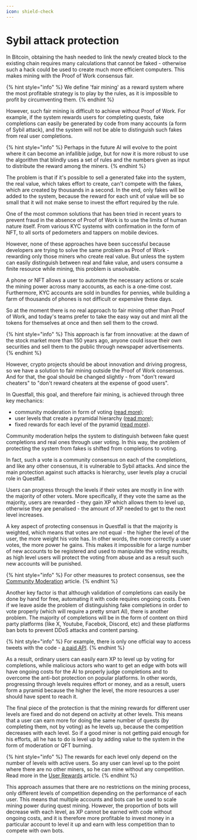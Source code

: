 ```yaml
---
icon: shield-check
---
```


# Sybil attack protection

In Bitcoin, obtaining the hash needed to link the newly created block to the existing chain requires many calculations that cannot be faked - otherwise such a hack could be used to create much more efficient computers. This makes mining with the Proof of Work consensus fair.

{% hint style="info" %}
We define 'fair mining' as a reward system where the most profitable strategy is to play by the rules, as it is impossible to profit by circumventing them.
{% endhint %}

However, such fair mining is difficult to achieve without Proof of Work. For example, if the system rewards users for completing quests, fake completions can easily be generated by code from many accounts (a form of Sybil attack), and the system will not be able to distinguish such fakes from real user completions.

{% hint style="info" %}
Perhaps in the future AI will evolve to the point where it can become an infallible judge, but for now it is more robust to use the algorithm that blindly uses a set of rules and the numbers given as input to distribute the reward among the miners.
{% endhint %}

The problem is that if it's possible to sell a generated fake into the system, the real value, which takes effort to create, can't compete with the fakes, which are created by thousands in a second. In the end, only fakes will be added to the system, because the reward for each unit of value will be so small that it will not make sense to invest the effort required by the rule.

One of the most common solutions that has been tried in recent years to prevent fraud in the absence of Proof of Work is to use the limits of human nature itself. From various KYC systems with confirmation in the form of NFT, to all sorts of pedometers and tappers on mobile devices.

However, none of these approaches have been successful because developers are trying to solve the same problem as Proof of Work - rewarding only those miners who create real value. But unless the system can easily distinguish between real and fake value, and users consume a finite resource while mining, this problem is unsolvable.

A phone or NFT allows a user to automate the necessary actions or scale the mining power across many accounts, as each is a one-time cost. Furthermore, KYC accounts are sold in bundles for pennies, while building a farm of thousands of phones is not difficult or expensive these days.

So at the moment there is no real approach to fair mining other than Proof of Work, and today's teams prefer to take the easy way out and mint all the tokens for themselves at once and then sell them to the crowd.

{% hint style="info" %}
This approach is far from innovative: at the dawn of the stock market more than 150 years ago, anyone could issue their own securities and sell them to the public through newspaper advertisements.
{% endhint %}

However, crypto projects should be about innovation and driving progress, so we have a solution to fair mining outside the Proof of Work consensus. And for that, the goal should be changed slightly - from "don't reward cheaters" to "don't reward cheaters at the expense of good users".

In Questfall, this goal, and therefore fair mining, is achieved through three key mechanics:

* community moderation in form of voting ([read more](../quest-mining/community-moderation.md));
* user levels that create a pyramidal hierarchy ([read more](../quest-mining/user-levels.md));
* fixed rewards for each level of the pyramid ([read more](../quest-mining/user-rewards.md)).

Community moderation helps the system to distinguish between fake quest completions and real ones through user voting. In this way, the problem of protecting the system from fakes is shifted from completions to voting.&#x20;

In fact, such a vote is a community consensus on each of the completions, and like any other consensus, it is vulnerable to Sybil attacks. And since the main protection against such attacks is hierarchy, user levels play a crucial role in Questfall.

Users can progress through the levels if their votes are mostly in line with the majority of other voters. More specifically, if they vote the same as the majority, users are rewarded - they gain XP which allows them to level up, otherwise they are penalised - the amount of XP needed to get to the next level increases.

A key aspect of protecting consensus in Questfall is that the majority is weighted, which means that votes are not equal - the higher the level of the user, the more weight his vote has. In other words, the more correctly a user votes, the more power he gains. This makes it impossible for a large number of new accounts to be registered and used to manipulate the voting results, as high level users will protect the voting from abuse and as a result such new accounts will be punished.

{% hint style="info" %}
For other measures to protect consensus, see the [Community Moderation](../quest-mining/community-moderation.md) article.
{% endhint %}

Another key factor is that although validation of completions can easily be done by hand for free, automating it with code requires ongoing costs. Even if we leave aside the problem of distinguishing fake completions in order to vote properly (which will require a pretty smart AI), there is another problem. The majority of completions will be in the form of content on third party platforms (like X, Youtube, Facebok, Discord, etc) and these platforms ban bots to prevent DDoS attacks and content parsing.

{% hint style="info" %}
For example, there is only one official way to access tweets with the code - [a paid API](https://developer.x.com/en/docs/x-api/getting-started/about-x-api).
{% endhint %}

As a result, ordinary users can easily earn XP to level up by voting for completions, while malicious actors who want to get an edge with bots will have ongoing costs for the AI to properly judge completions and to overcome the anti-bot protection on popular platforms. In other words, progressing through levels requires effort or money, and as a result, users form a pyramid because the higher the level, the more resources a user should have spent to reach it.

The final piece of the protection is that the mining rewards for different user levels are fixed and do not depend on activity at other levels. This means that a user can earn more for doing the same number of quests (by completing them, not by voting) as he levels up, because the competition decreases with each level. So if a good miner is not getting paid enough for his efforts, all he has to do is level up by adding value to the system in the form of moderation or QFT burning.

{% hint style="info" %}
The rewards for each level only depend on the number of levels with active users. So any user can level up to the point where there are no other miners, so he can mine without any competition. Read more in the [User Rewards](../quest-mining/user-rewards.md) article.
{% endhint %}

This approach assumes that there are no restrictions on the mining process, only different levels of competition depending on the performance of each user. This means that multiple accounts and bots can be used to scale mining power during quest mining. However, the proportion of bots will decrease with each level, as XP cannot be earned with code without ongoing costs, and it is therefore more profitable to invest money in a particular account to level it up and earn with less competition than to compete with own bots.

